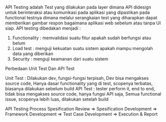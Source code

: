 API Testing adalah Test yang dilakukan pada layer dimana API didesign untuk berinteraksi atau komunikasi pada aplikasi yang dipastikan pada functional testnya dimana melalui serangkaian test yang diharapkan dapat memberikan gambar respon bagaimana aplikasi web sebelum atau tanpa UI siap.
API testing dibedakan menjadi :
1. Functionality : memvalidasi suatu fitur apakah sudah berfungsi atau belum
2. Load test : menguji kekuatan suatu sistem apakah mampu mengolah data yang diberikan
3. Security : menguji keamanan dari suatu sistem

Perbedaan Unit Test Dan API Test

Unit Test : Dilakukan dev, fungsi-fungsi terpisah, Dev bisa mengakses source code, Hanya dasar functionality yang di test, scopenya terbatas, biasanya dilakukan sebelum build
API Test : tester perform it, end to end, tidak bisa mengakses source code, hanya fungsi API saja, Semua functional issue, scopenya lebih luas, dilakukan setelah build

API Testing Process
Spesification Review => Spesification Development => Framework Development => Test Case Development => Execution & Report